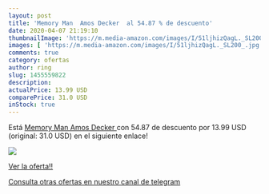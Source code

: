 ```yaml
---
layout: post
title: 'Memory Man  Amos Decker  al 54.87 % de descuento'
date: 2020-04-07 21:19:10
thumbnailImage: 'https://m.media-amazon.com/images/I/51ljhizQagL._SL200_.jpg'
images: [ 'https://m.media-amazon.com/images/I/51ljhizQagL._SL200_.jpg' ]
comments: true
category: ofertas
author: ring
slug: 1455559822
description:
actualPrice: 13.99 USD
comparePrice: 31.0 USD
inStock: true
---
```


Está [Memory Man  Amos Decker ](https://www.amazon.com/dp/1455559822/?tag=redken08-20) con 54.87 de descuento por 13.99 USD (original: 31.0 USD) en el siguiente enlace!

[![](https://m.media-amazon.com/images/I/51ljhizQagL._SL200_.jpg)](https://www.amazon.com/dp/1455559822/?tag=redken08-20)

[Ver la oferta!!](https://www.amazon.com/dp/1455559822/?tag=redken08-20)

[Consulta otras ofertas en nuestro canal de telegram](https://t.me/s/ofertas25)
